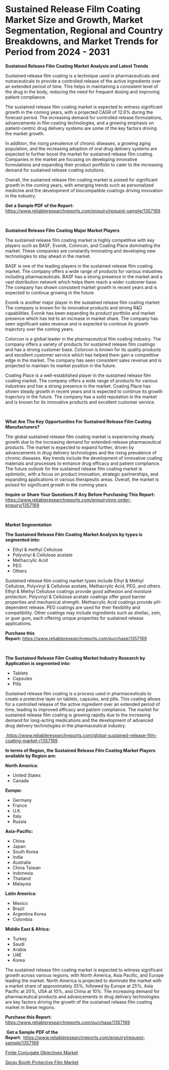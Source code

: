 <p><h1>Sustained Release Film Coating Market Size and Growth, Market Segmentation, Regional and Country Breakdowns, and Market Trends for Period from 2024 -  2031</h1></p><p><strong>Sustained Release Film Coating Market Analysis and Latest Trends</strong></p>
<p><p>Sustained release film coating is a technique used in pharmaceuticals and nutraceuticals to provide a controlled release of the active ingredients over an extended period of time. This helps in maintaining a consistent level of the drug in the body, reducing the need for frequent dosing and improving patient compliance.</p><p>The sustained release film coating market is expected to witness significant growth in the coming years, with a projected CAGR of 12.6% during the forecast period. The increasing demand for controlled release formulations, advancements in film coating technologies, and a growing emphasis on patient-centric drug delivery systems are some of the key factors driving the market growth.</p><p>In addition, the rising prevalence of chronic diseases, a growing aging population, and the increasing adoption of oral drug delivery systems are expected to further boost the market for sustained release film coating. Companies in the market are focusing on developing innovative formulations and expanding their product portfolio to cater to the increasing demand for sustained release coating solutions.</p><p>Overall, the sustained release film coating market is poised for significant growth in the coming years, with emerging trends such as personalized medicine and the development of biocompatible coatings driving innovation in the industry.</p></p>
<p><strong>Get a Sample PDF of the Report:&nbsp;</strong> <a href="https://www.reliableresearchreports.com/enquiry/request-sample/1357169">https://www.reliableresearchreports.com/enquiry/request-sample/1357169</a></p>
<p>&nbsp;</p>
<p><strong>Sustained Release Film Coating Major Market Players</strong></p>
<p><p>The sustained release film coating market is highly competitive with key players such as BASF, Evonik, Colorcon, and Coating Place dominating the market. These companies are constantly innovating and developing new technologies to stay ahead in the market.</p><p>BASF is one of the leading players in the sustained release film coating market. The company offers a wide range of products for various industries including pharmaceuticals. BASF has a strong presence in the market and a vast distribution network which helps them reach a wider customer base. The company has shown consistent market growth in recent years and is expected to continue growing in the future.</p><p>Evonik is another major player in the sustained release film coating market. The company is known for its innovative products and strong R&D capabilities. Evonik has been expanding its product portfolio and market presence which has led to an increase in market share. The company has seen significant sales revenue and is expected to continue its growth trajectory over the coming years.</p><p>Colorcon is a global leader in the pharmaceutical film coating industry. The company offers a variety of products for sustained release film coatings and has a strong customer base. Colorcon is known for its quality products and excellent customer service which has helped them gain a competitive edge in the market. The company has seen consistent sales revenue and is projected to maintain its market position in the future.</p><p>Coating Place is a well-established player in the sustained release film coating market. The company offers a wide range of products for various industries and has a strong presence in the market. Coating Place has shown steady growth in recent years and is expected to continue its growth trajectory in the future. The company has a solid reputation in the market and is known for its innovative products and excellent customer service.</p></p>
<p>&nbsp;</p>
<p><strong>What Are The Key Opportunities For Sustained Release Film Coating Manufacturers?</strong></p>
<p><p>The global sustained release film coating market is experiencing steady growth due to the increasing demand for extended-release pharmaceutical products. The market is expected to expand further, driven by advancements in drug delivery technologies and the rising prevalence of chronic diseases. Key trends include the development of innovative coating materials and processes to enhance drug efficacy and patient compliance. The future outlook for the sustained release film coating market is optimistic, with a focus on product innovation, strategic partnerships, and expanding applications in various therapeutic areas. Overall, the market is poised for significant growth in the coming years.</p></p>
<p><strong>Inquire or Share Your Questions If Any Before Purchasing This Report:</strong> <a href="https://www.reliableresearchreports.com/enquiry/pre-order-enquiry/1357169">https://www.reliableresearchreports.com/enquiry/pre-order-enquiry/1357169</a></p>
<p>&nbsp;</p>
<p><strong>Market Segmentation</strong></p>
<p><strong>The Sustained Release Film Coating Market Analysis by types is segmented into:</strong></p>
<p><ul><li>Ethyl & methyl Cellulose</li><li>Polyvinyl & Cellulose acetate</li><li>Methacrylic Acid</li><li>PEG</li><li>Others</li></ul></p>
<p><p>Sustained release film coating market types include Ethyl & Methyl Cellulose, Polyvinyl & Cellulose acetate, Methacrylic Acid, PEG, and others. Ethyl & Methyl Cellulose coatings provide good adhesion and moisture protection. Polyvinyl & Cellulose acetate coatings offer good barrier properties and mechanical strength. Methacrylic Acid coatings provide pH-dependent release. PEG coatings are used for their flexibility and compatibility. Other coatings may include ingredients such as shellac, zein, or guar gum, each offering unique properties for sustained release applications.</p></p>
<p><strong>Purchase this Report:&nbsp;</strong><a href="https://www.reliableresearchreports.com/purchase/1357169">https://www.reliableresearchreports.com/purchase/1357169</a></p>
<p>&nbsp;</p>
<p><strong>The Sustained Release Film Coating Market Industry Research by Application is segmented into:</strong></p>
<p><ul><li>Tablets</li><li>Capsules</li><li>Pills</li></ul></p>
<p><p>Sustained release film coating is a process used in pharmaceuticals to create a protective layer on tablets, capsules, and pills. This coating allows for a controlled release of the active ingredient over an extended period of time, leading to improved efficacy and patient compliance. The market for sustained release film coating is growing rapidly due to the increasing demand for long-acting medications and the development of advanced drug delivery technologies in the pharmaceutical industry.</p></p>
<p><a href="https://www.reliableresearchreports.com/global-sustained-release-film-coating-market-r1357169">&nbsp;https://www.reliableresearchreports.com/global-sustained-release-film-coating-market-r1357169</a></p>
<p><strong>In terms of Region, the Sustained Release Film Coating Market Players available by Region are:</strong></p>
<p>
    <p> <strong> North America: </strong>
        <ul>
            <li>United States</li>
            <li>Canada</li>
        </ul>
        </p> 
    <p> <strong> Europe: </strong>
        <ul>
            <li>Germany</li>
            <li>France</li>
            <li>U.K.</li>
            <li>Italy</li>
            <li>Russia</li>
        </ul>
        </p> 
    <p> <strong> Asia-Pacific: </strong>
        <ul>
            <li>China</li>
            <li>Japan</li>
            <li>South Korea</li>
            <li>India</li>
            <li>Australia</li>
            <li>China Taiwan</li>
            <li>Indonesia</li>
            <li>Thailand</li>
            <li>Malaysia</li>
        </ul>
        </p> 
    <p> <strong> Latin America: </strong>
        <ul>
            <li>Mexico</li>
            <li>Brazil</li>
            <li>Argentina Korea</li>
            <li>Colombia</li>
        </ul>
        </p> 
    <p> <strong> Middle East & Africa: </strong>
        <ul>
            <li>Turkey</li>
            <li>Saudi</li>
            <li>Arabia</li>
            <li>UAE</li>
            <li>Korea</li>
        </ul>
    </p>
    </p>
<p><p>The sustained release film coating market is expected to witness significant growth across various regions, with North America, Asia Pacific, and Europe leading the market. North America is projected to dominate the market with a market share of approximately 35%, followed by Europe at 25%, Asia Pacific at 20%, USA at 10%, and China at 10%. The increasing demand for pharmaceutical products and advancements in drug delivery technologies are key factors driving the growth of the sustained release film coating market in these regions.</p></p>
<p><strong>Purchase this Report: </strong><a href="https://www.reliableresearchreports.com/purchase/1357169">https://www.reliableresearchreports.com/purchase/1357169</a></p>
<p>&nbsp;<strong>Get a Sample PDF of the Report:&nbsp;&nbsp;</strong><a href="https://www.reliableresearchreports.com/enquiry/request-sample/1357169">https://www.reliableresearchreports.com/enquiry/request-sample/1357169</a></p>
<p><strong></strong></p>
<p><p><a href="https://github.com/marlinacrngin/Market-Research-Report-List-1/blob/main/finite-conjugate-objectives-market.md">Finite Conjugate Objectives Market</a></p><p><a href="https://github.com/KeeganBarrows2023/Market-Research-Report-List-2/blob/main/spray-booth-protective-film-market.md">Spray Booth Protective Film Market</a></p></p>